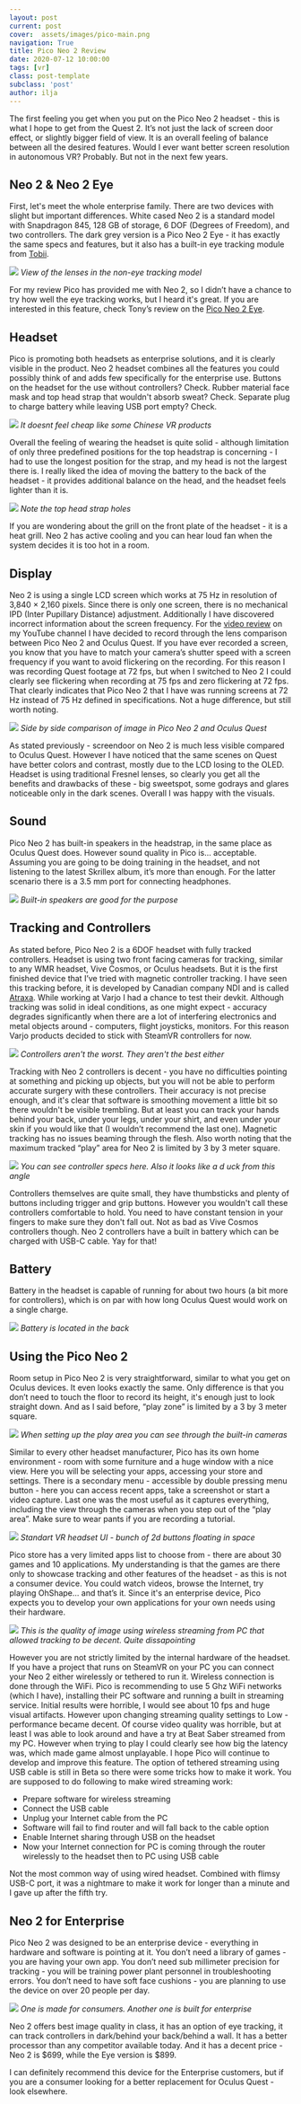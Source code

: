 ```yaml
---
layout: post
current: post
cover:  assets/images/pico-main.png
navigation: True
title: Pico Neo 2 Review
date: 2020-07-12 10:00:00
tags: [vr]
class: post-template
subclass: 'post'
author: ilja
---
```


The first feeling you get when you put on the Pico Neo 2 headset - this is what I hope to get from the Quest 2. It’s not just the lack of screen door effect, or slightly bigger field of view. It is an overall feeling of balance between all the desired features. Would I ever want better screen resolution in autonomous VR? Probably. But not in the next few years.

## Neo 2 & Neo 2 Eye

First, let's meet the whole enterprise family. There are two devices with slight but important differences. White cased Neo 2 is a standard model with Snapdragon 845, 128 GB of storage, 6 DOF (Degrees of Freedom), and two controllers. The dark grey version is a Pico Neo 2 Eye - it has exactly the same specs and features, but it also has a built-in eye tracking module from [Tobii](https://www.tobii.com/).

![](/assets/images/pico-lenses.png)
*View of the lenses in the non-eye tracking model*

For my review Pico has provided me with Neo 2, so I didn’t have a chance to try how well the eye tracking works, but I heard it's great. If you are interested in this feature, check Tony’s review on the [Pico Neo 2 Eye](https://skarredghost.com/2020/07/19/pico-neo-2-eye-review-2/).

## Headset

Pico is promoting both headsets as enterprise solutions, and it is clearly visible in the product. Neo 2 headset combines all the features you could possibly think of and adds few specifically for the enterprise use. Buttons on the headset for the use without controllers? Check. Rubber material face mask and top head strap that wouldn't absorb sweat? Check. Separate plug to charge battery while leaving USB port empty? Check. 

![](/assets/images/pico-head.png)
*It doesnt feel cheap like some Chinese VR products*

Overall the feeling of wearing the headset is quite solid - although limitation of only three predefined positions for the top headstrap is concerning - I had to use the longest position for the strap, and my head is not the largest there is. I really liked the idea of moving the battery to the back of the headset - it provides additional balance on the head, and the headset feels lighter than it is. 

![](/assets/images/pico-strap.png)
*Note the top head strap holes*

If you are wondering about the grill on the front plate of the headset - it is a heat grill. Neo 2 has active cooling and you can hear loud fan when the system decides it is too hot in a room. 

## Display

Neo 2 is using a single LCD screen which works at 75 Hz in resolution of 3,840 × 2,160 pixels. Since there is only one screen, there is no mechanical IPD (Inter Pupillary Distance) adjustment. Additionally I have discovered incorrect information about the screen frequency. For the [video review](https://youtu.be/lQ8fj0380Kw) on my YouTube channel I have decided to record through the lens comparison between Pico Neo 2 and Oculus Quest. If you have ever recorded a screen, you know that you have to match your camera’s shutter speed with a screen frequency if you want to avoid flickering on the recording. For this reason I was recording Quest footage at 72 fps, but when I switched to Neo 2 I could clearly see flickering when recording at 75 fps and zero flickering at 72 fps. That clearly indicates that Pico Neo 2 that I have was running screens at 72 Hz instead of 75 Hz defined in specifications. Not a huge difference, but still worth noting. 

![](/assets/images/pico-comparison.png)
*Side by side comparison of image in Pico Neo 2 and Oculus Quest*

As stated previously - screendoor on Neo 2 is much less visible compared to Oculus Quest. However I have noticed that the same scenes on Quest have better colors and contrast, mostly due to the LCD losing to the OLED. Headset is using traditional Fresnel lenses, so clearly you get all the benefits and drawbacks of these - big sweetspot, some godrays and glares noticeable only in the dark scenes. Overall I was happy with the visuals.

## Sound

Pico Neo 2 has built-in speakers in the headstrap, in the same place as Oculus Quest does. However sound quality in Pico is… acceptable. Assuming you are going to be doing training in the headset, and not listening to the latest Skrillex album, it’s more than enough. For the latter scenario there is a 3.5 mm port for connecting headphones. 

![](/assets/images/pico-speakers.png)
*Built-in speakers are good for the purpose*

## Tracking and Controllers

As stated before, Pico Neo 2 is a 6DOF headset with fully tracked controllers. Headset is using two front facing cameras for tracking, similar to any WMR headset, Vive Cosmos, or Oculus headsets. But it is the first finished device that I’ve tried with magnetic controller tracking. I have seen this tracking before, it is developed by Canadian company NDI and is called [Atraxa](https://www.atraxa.ca/). While working at Varjo I had a chance to test their devkit. Although tracking was solid in ideal conditions, as one might expect - accuracy degrades  significantly when there are a lot of interfering electronics and metal objects around - computers, flight joysticks, monitors. For this reason Varjo products decided to stick with SteamVR controllers for now. 

![](/assets/images/pico-controllers.png)
*Controllers aren't the worst. They aren't the best either*

Tracking with Neo 2 controllers is decent - you have no difficulties pointing at something and picking up objects, but you will not be able to perform accurate surgery with these controllers. Their accuracy is not precise enough, and it's clear that software is smoothing movement a little bit so there wouldn't be visible trembling. But at least you can track your hands behind your back, under your legs, under your shirt, and even under your skin if you would like that (I wouldn’t recommend the last one). Magnetic tracking has no issues beaming through the flesh. Also worth noting that the maximum tracked “play” area for Neo 2 is limited by 3 by 3 meter square. 

![](/assets/images/pico-controllers2.png)
*You can see controller specs here. Also it looks like a d uck from this angle*

Controllers themselves are quite small, they have thumbsticks and plenty of buttons including trigger and grip buttons. However you wouldn't call these controllers comfortable to hold. You need to have constant tension in your fingers to make sure they don't fall out. Not as bad as Vive Cosmos controllers though. Neo 2 controllers have a built in battery which can be charged with USB-C cable. Yay for that!

## Battery

Battery in the headset is capable of running for about two hours (a bit more for controllers), which is on par with how long Oculus Quest would work on a single charge. 

![](/assets/images/pico-battery.png)
*Battery is located in the back*

## Using the Pico Neo 2

Room setup in Pico Neo 2 is very straightforward, similar to what you get on Oculus devices. It even looks exactly the same. Only difference is that you don’t need to touch the floor to record its height, it's enough just to look straight down. And as I said before, “play zone” is limited by a 3 by 3 meter square. 

![](/assets/images/pico-tracking.png)
*When setting up the play area you can see through the built-in cameras*

Similar to every other headset manufacturer, Pico has its own home environment - room with some furniture and a huge window with a nice view. Here you will be selecting your apps, accessing your store and settings. There is a secondary menu - accessible by double pressing menu button - here you can access recent apps, take a screenshot or start a video capture. Last one was the most useful as it captures everything, including the view through the cameras when you step out of the “play area”. Make sure to wear pants if you are recording a tutorial. 

![](/assets/images/pico-environment.png)
*Standart VR headset UI - bunch of 2d buttons floating in space*

Pico store has a very limited apps list to choose from - there are about 30 games and 10 applications. My understanding is that the games are there only to showcase tracking and other features of the headset - as this is not a consumer device. You could watch videos, browse the Internet, try playing OhShape… and that’s it. Since it's an enterprise device, Pico expects you to develop your own applications for your own needs using their hardware. 

![](/assets/images/pico-steamvr.png)
*This is the quality of image using wireless streaming from PC that allowed tracking to be decent. Quite dissapointing*

However you are not strictly limited by the internal hardware of the headset. If you have a project that runs on SteamVR on your PC you can connect your Neo 2 either wirelessly or tethered to run it. Wireless connection is done through the WiFi. Pico is recommending to use 5 Ghz WiFi networks (which I have), installing their PC software and running a built in streaming service. Initial results were horrible, I would see about 10 fps and huge visual artifacts. However upon changing streaming quality settings to Low - performance became decent. Of course video quality was horrible, but at least I was able to look around and have a try at Beat Saber streamed from my PC. However when trying to play I could clearly see how big the latency was, which made game almost unplayable. I hope Pico will continue to develop and improve this feature. The option of tethered streaming using USB cable is still in Beta so there were some tricks how to make it work. You are supposed to do following to make wired streaming work:
* Prepare software for wireless streaming
* Connect the USB cable
* Unplug your Internet cable from the PC
* Software will fail to find router and will fall back to the cable option
* Enable Internet sharing through USB on the headset
* Now your Internet connection for PC is coming through the router wirelessly to the headset then to PC using USB cable

Not the most common way of using wired headset. Combined with flimsy USB-C port, it was a nightmare to make it work for longer than a minute and I gave up after the fifth try. 

## Neo 2 for Enterprise

Pico Neo 2 was designed to be an enterprise device - everything in hardware and software is pointing at it. You don’t need a library of games - you are having your own app. You don’t need sub millimeter precision for tracking - you will be training power plant personnel in troubleshooting errors. You don’t need to have soft face cushions - you are planning to use the device on over 20 people per day. 

![](/assets/images/pico-quest.png)
*One is made for consumers. Another one is built for enterprise*

Neo 2 offers best image quality in class, it has an option of eye tracking, it can track controllers in dark/behind your back/behind a wall. It has a better processor than any competitor available today. And it has a decent price - Neo 2 is $699, while the Eye version is $899.

I can definitely recommend this device for the Enterprise customers, but if you are a consumer looking for a better replacement for Oculus Quest - look elsewhere. 

